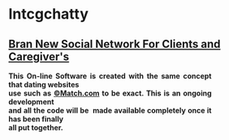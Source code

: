 # Intcgchatty
<h2><u>Bran New Social Network For Clients and Caregiver's</u></h2>
<p align="justify" style="width: 400px;"><strong>This On-line Software is created with the same concept that dating websites<br/> 
use such as <a href="http://www.match.com"target="_new">&copy;Match.com</a> to be exact. This is an ongoing development<br/>
and all the code will be  made available completely once it has been finally<br/>
all put together. </strong></p>
